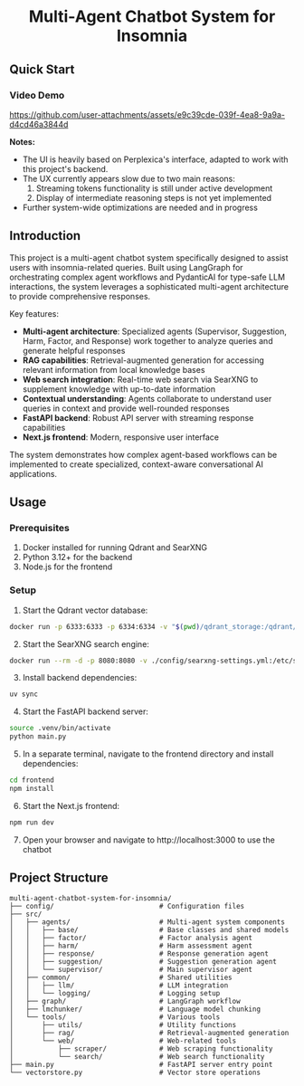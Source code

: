 <h1 align="center"><b>Multi-Agent Chatbot System for Insomnia</b></h1>



## Quick Start
### Video Demo
https://github.com/user-attachments/assets/e9c39cde-039f-4ea8-9a9a-d4cd46a3844d

**Notes:**
- The UI is heavily based on Perplexica's interface, adapted to work with this project's backend.
- The UX currently appears slow due to two main reasons:
  1. Streaming tokens functionality is still under active development
  2. Display of intermediate reasoning steps is not yet implemented
- Further system-wide optimizations are needed and in progress

## Introduction

This project is a multi-agent chatbot system specifically designed to assist users with insomnia-related queries. Built using LangGraph for orchestrating complex agent workflows and PydanticAI for type-safe LLM interactions, the system leverages a sophisticated multi-agent architecture to provide comprehensive responses.

Key features:
- **Multi-agent architecture**: Specialized agents (Supervisor, Suggestion, Harm, Factor, and Response) work together to analyze queries and generate helpful responses
- **RAG capabilities**: Retrieval-augmented generation for accessing relevant information from local knowledge bases
- **Web search integration**: Real-time web search via SearXNG to supplement knowledge with up-to-date information
- **Contextual understanding**: Agents collaborate to understand user queries in context and provide well-rounded responses
- **FastAPI backend**: Robust API server with streaming response capabilities
- **Next.js frontend**: Modern, responsive user interface

The system demonstrates how complex agent-based workflows can be implemented to create specialized, context-aware conversational AI applications.

## Usage

### Prerequisites
1. Docker installed for running Qdrant and SearXNG
2. Python 3.12+ for the backend
3. Node.js for the frontend

### Setup

1. Start the Qdrant vector database:
```bash
docker run -p 6333:6333 -p 6334:6334 -v "$(pwd)/qdrant_storage:/qdrant/storage:z" qdrant/qdrant
```

2. Start the SearXNG search engine:
```bash
docker run --rm -d -p 8080:8080 -v ./config/searxng-settings.yml:/etc/searxng/settings.yml -e "BASE_URL=http://localhost:8080/" -e "INSTANCE_NAME=my-instance" searxng/searxng
```

3. Install backend dependencies:
```bash
uv sync
```

4. Start the FastAPI backend server:
```bash
source .venv/bin/activate
python main.py
```

5. In a separate terminal, navigate to the frontend directory and install dependencies:
```bash
cd frontend
npm install
```

6. Start the Next.js frontend:
```bash
npm run dev
```

7. Open your browser and navigate to http://localhost:3000 to use the chatbot

## Project Structure

```
multi-agent-chatbot-system-for-insomnia/
├── config/                          # Configuration files
├── src/
│   ├── agents/                      # Multi-agent system components
│   │   ├── base/                    # Base classes and shared models
│   │   ├── factor/                  # Factor analysis agent
│   │   ├── harm/                    # Harm assessment agent
│   │   ├── response/                # Response generation agent
│   │   ├── suggestion/              # Suggestion generation agent
│   │   └── supervisor/              # Main supervisor agent
│   ├── common/                      # Shared utilities
│   │   ├── llm/                     # LLM integration
│   │   └── logging/                 # Logging setup
│   ├── graph/                       # LangGraph workflow
│   ├── lmchunker/                   # Language model chunking
│   └── tools/                       # Various tools
│       ├── utils/                   # Utility functions
│       ├── rag/                     # Retrieval-augmented generation
│       └── web/                     # Web-related tools
│           ├── scraper/             # Web scraping functionality
│           └── search/              # Web search functionality
├── main.py                          # FastAPI server entry point
└── vectorstore.py                   # Vector store operations
```

